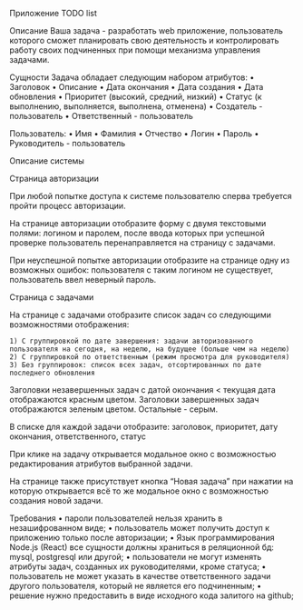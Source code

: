 Приложение TODO list

Описание
Ваша задача - разработать web приложение, пользователь которого сможет планировать свою деятельность 
и контролировать работу своих подчиненных при помощи механизма управления задачами.

Сущности
Задача обладает следующим набором атрибутов:
    • Заголовок
    • Описание
    • Дата окончания
    • Дата создания
    • Дата обновления
    • Приоритет (высокий, средний, низкий)
    • Статус (к выполнению, выполняется, выполнена, отменена)
    • Создатель - пользователь
    • Ответственный - пользователь


Пользователь:
    • Имя
    • Фамилия
    • Отчество
    • Логин
    • Пароль
    • Руководитель - пользователь



Описание системы

Страница авторизации

При любой попытке доступа к системе пользователю сперва требуется пройти процесс авторизации.

На странице авторизации отобразите форму с двумя текстовыми полями: логином и паролем, 
после ввода которых при успешной проверке пользователь перенаправляется на страницу с задачами.

При неуспешной попытке авторизации отобразите на странице одну из возможных ошибок: 
пользователя с таким логином не существует, пользователь ввел неверный пароль.

Страница с задачами

На странице с задачами отобразите список задач со следующими возможностями отображения:

    1) С группировкой по дате завершения: задачи авторизованного пользователя на сегодня, на неделю, на будущее (больше чем на неделю)
    2) С группировкой по ответственным (режим просмотра для руководителя)
    3) Без группировок: список всех задач, отсортированных по дате последнего обновления

Заголовки незавершенных задач с датой окончания < текущая дата отображаются красным цветом. 
Заголовки завершенных задач отображаются зеленым цветом. Остальные - серым.

В списке для каждой задачи отобразите: заголовок, приоритет, дату окончания, ответственного, статус

При клике на задачу открывается модальное окно с возможностью редактирования атрибутов выбранной задачи.

На странице также присутствует кнопка “Новая задача” при нажатии на которую открывается всё то же модальное окно с возможностью создания новой задачи.



Требования
    • пароли пользователей нельзя хранить в незашифрованном виде;
    • пользователь может получить доступ к приложению только после авторизации;
    • Язык программирования Node.js (React) все сущности должны храниться в реляционной бд: mysql, postgresql или другой; 
    • пользователи не могут изменять атрибуты задач, созданных их руководителями, кроме статуса;
    • пользователь не может указать в качестве ответственного задачи другого пользователя, который не является его подчиненным;
    • решение нужно предоставить в виде исходного кода залитого на github;
